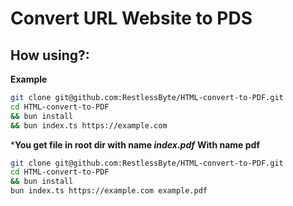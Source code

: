# Convert URL Website to PDS
## How using?:
**Example**
```bash
git clone git@github.com:RestlessByte/HTML-convert-to-PDF.git
cd HTML-convert-to-PDF 
&& bun install 
&& bun index.ts https://example.com
```
***You get file in root dir with name *index.pdf***
**With name pdf**
```bash
git clone git@github.com:RestlessByte/HTML-convert-to-PDF.git
cd HTML-convert-to-PDF 
&& bun install 
bun index.ts https://example.com example.pdf
```